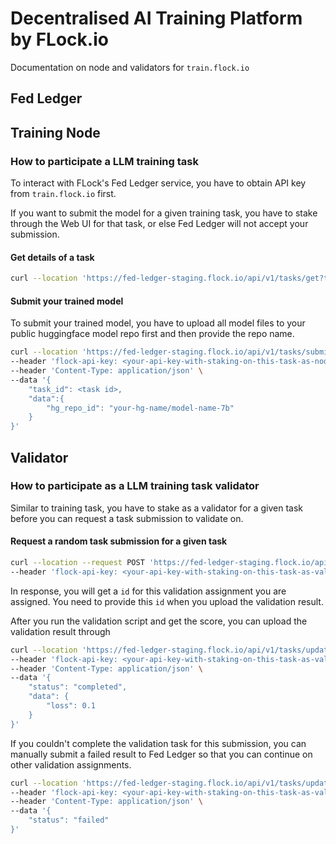 # Decentralised AI Training Platform by FLock.io
Documentation on node and validators for `train.flock.io`

## Fed Ledger
## Training Node
### How to participate a LLM training task
To interact with FLock's Fed Ledger service, you have to obtain API key from `train.flock.io` first.

If you want to submit the model for a given training task, you have to stake through the Web UI for that task, or else Fed Ledger will not accept your submission.

#### Get details of a task

```bash
curl --location 'https://fed-ledger-staging.flock.io/api/v1/tasks/get?task_id=<task id>'
```

#### Submit your trained model
To submit your trained model, you have to upload all model files to your public huggingface model repo first and then provide the repo name.

```bash
curl --location 'https://fed-ledger-staging.flock.io/api/v1/tasks/submit-result' \
--header 'flock-api-key: <your-api-key-with-staking-on-this-task-as-node>' \
--header 'Content-Type: application/json' \
--data '{
    "task_id": <task id>,
    "data":{
        "hg_repo_id": "your-hg-name/model-name-7b"
    }
}'
```

## Validator

### How to participate as a LLM training task validator

Similar to training task, you have to stake as a validator for a given task before you can request a task submission to validate on.

#### Request a random task submission for a given task

```bash
curl --location --request POST 'https://fed-ledger-staging.flock.io/api/v1/tasks/request-validation-assignment/<task id>' \
--header 'flock-api-key: <your-api-key-with-staking-on-this-task-as-validator>'
```

In response, you will get a `id` for this validation assignment you are assigned. You need to provide this `id` when you upload the validation result.

After you run the validation script and get the score, you can upload the validation result through

```bash
curl --location 'https://fed-ledger-staging.flock.io/api/v1/tasks/update-validation-assignment/<assignment id>' \
--header 'flock-api-key: <your-api-key-with-staking-on-this-task-as-validator>' \
--header 'Content-Type: application/json' \
--data '{
    "status": "completed",
    "data": {
        "loss": 0.1
    }
}'
```

If you couldn't complete the validation task for this submission, you can manually submit a failed result to Fed Ledger so that you can continue on other validation assignments.

```bash
curl --location 'https://fed-ledger-staging.flock.io/api/v1/tasks/update-validation-assignment/<assignment id>' \
--header 'flock-api-key: <your-api-key-with-staking-on-this-task-as-validator>' \
--header 'Content-Type: application/json' \
--data '{
    "status": "failed"
}'
```

